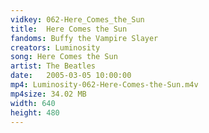 ```yaml
---
vidkey: 062-Here_Comes_the_Sun
title:  Here Comes the Sun
fandoms: Buffy the Vampire Slayer
creators: Luminosity
song: Here Comes the Sun
artist: The Beatles
date:   2005-03-05 10:00:00
mp4: Luminosity-062-Here-Comes-the-Sun.m4v
mp4size: 34.02 MB
width: 640
height: 480
---
```



  